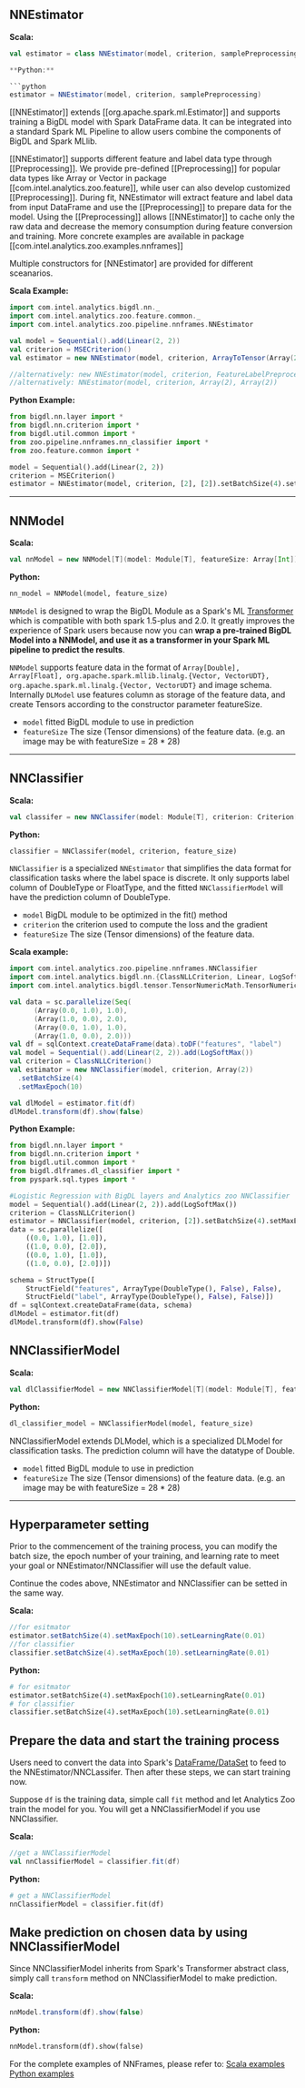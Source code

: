 ## NNEstimator

**Scala:**

```scala
val estimator = class NNEstimator(model, criterion, samplePreprocessing)

**Python:**

```python
estimator = NNEstimator(model, criterion, samplePreprocessing)
```

[[NNEstimator]] extends [[org.apache.spark.ml.Estimator]] and supports training a BigDL
model with Spark DataFrame data. It can be integrated into a standard Spark ML Pipeline
to allow users combine the components of BigDL and Spark MLlib.

[[NNEstimator]] supports different feature and label data type through [[Preprocessing]]. We
provide pre-defined [[Preprocessing]] for popular data types like Array or Vector in package
[[com.intel.analytics.zoo.feature]], while user can also develop customized [[Preprocessing]].
During fit, NNEstimator will extract feature and label data from input DataFrame and use
the [[Preprocessing]] to prepare data for the model. Using the [[Preprocessing]] allows
[[NNEstimator]] to cache only the raw data and decrease the memory consumption during feature
conversion and training.
More concrete examples are available in package [[com.intel.analytics.zoo.examples.nnframes]]

Multiple constructors for [NNEstimator] are provided for different sceanarios.

**Scala Example:**
```scala
import com.intel.analytics.bigdl.nn._
import com.intel.analytics.zoo.feature.common._
import com.intel.analytics.zoo.pipeline.nnframes.NNEstimator

val model = Sequential().add(Linear(2, 2))
val criterion = MSECriterion()
val estimator = new NNEstimator(model, criterion, ArrayToTensor(Array(2)), ArrayToTensor(Array(2)))

//alternatively: new NNEstimator(model, criterion, FeatureLabelPreprocessing(ArrayToTensor(Array(2)), ArrayToTensor(Array(2))))
//alternatively: NNEstimator(model, criterion, Array(2), Array(2))
```

**Python Example:**
```python
from bigdl.nn.layer import *
from bigdl.nn.criterion import *
from bigdl.util.common import *
from zoo.pipeline.nnframes.nn_classifier import *
from zoo.feature.common import *

model = Sequential().add(Linear(2, 2))
criterion = MSECriterion()
estimator = NNEstimator(model, criterion, [2], [2]).setBatchSize(4).setMaxEpoch(10)

```
---


## NNModel
**Scala:**
```scala
val nnModel = new NNModel[T](model: Module[T], featureSize: Array[Int])
```

**Python:**
```python
nn_model = NNModel(model, feature_size)
```

`NNModel` is designed to wrap the BigDL Module as a Spark's ML [Transformer](https://spark.apache.org/docs/2.1.1/ml-pipeline.html#transformers) which is compatible
with both spark 1.5-plus and 2.0. It greatly improves the
experience of Spark users because now you can **wrap a pre-trained BigDL Model into a NNModel,
and use it as a transformer in your Spark ML pipeline to predict the results**.

`NNModel` supports feature data in the format of
`Array[Double], Array[Float], org.apache.spark.mllib.linalg.{Vector, VectorUDT},
org.apache.spark.ml.linalg.{Vector, VectorUDT}` and image schema. Internally `DLModel` use
features column as storage of the feature data, and create Tensors according to the constructor
parameter featureSize.

* `model` fitted BigDL module to use in prediction
* `featureSize` The size (Tensor dimensions) of the feature data.
(e.g. an image may be with featureSize = 28 * 28)

---

## NNClassifier
**Scala:**
```scala
val classifer = new NNClassifer(model: Module[T], criterion: Criterion[T], val featureSize: Array[Int])
```

**Python:**
```python
classifier = NNClassifer(model, criterion, feature_size)
```

`NNClassifier` is a specialized `NNEstimator` that simplifies the data format for
classification tasks where the label space is discrete. It only supports label column of DoubleType or FloatType,
and the fitted `NNClassifierModel` will have the prediction column of DoubleType.

* `model` BigDL module to be optimized in the fit() method
* `criterion` the criterion used to compute the loss and the gradient
* `featureSize` The size (Tensor dimensions) of the feature data.

**Scala example:**
```scala
import com.intel.analytics.zoo.pipeline.nnframes.NNClassifier
import com.intel.analytics.bigdl.nn.{ClassNLLCriterion, Linear, LogSoftMax, Sequential}
import com.intel.analytics.bigdl.tensor.TensorNumericMath.TensorNumeric.NumericFloat

val data = sc.parallelize(Seq(
      (Array(0.0, 1.0), 1.0),
      (Array(1.0, 0.0), 2.0),
      (Array(0.0, 1.0), 1.0),
      (Array(1.0, 0.0), 2.0)))
val df = sqlContext.createDataFrame(data).toDF("features", "label")
val model = Sequential().add(Linear(2, 2)).add(LogSoftMax())
val criterion = ClassNLLCriterion()
val estimator = new NNClassifier(model, criterion, Array(2))
  .setBatchSize(4)
  .setMaxEpoch(10)

val dlModel = estimator.fit(df)
dlModel.transform(df).show(false)
```

**Python Example:**

```python
from bigdl.nn.layer import *
from bigdl.nn.criterion import *
from bigdl.util.common import *
from bigdl.dlframes.dl_classifier import *
from pyspark.sql.types import *

#Logistic Regression with BigDL layers and Analytics zoo NNClassifier
model = Sequential().add(Linear(2, 2)).add(LogSoftMax())
criterion = ClassNLLCriterion()
estimator = NNClassifier(model, criterion, [2]).setBatchSize(4).setMaxEpoch(10)
data = sc.parallelize([
    ((0.0, 1.0), [1.0]),
    ((1.0, 0.0), [2.0]),
    ((0.0, 1.0), [1.0]),
    ((1.0, 0.0), [2.0])])

schema = StructType([
    StructField("features", ArrayType(DoubleType(), False), False),
    StructField("label", ArrayType(DoubleType(), False), False)])
df = sqlContext.createDataFrame(data, schema)
dlModel = estimator.fit(df)
dlModel.transform(df).show(False)
```

## NNClassifierModel ##

**Scala:**
```scala
val dlClassifierModel = new NNClassifierModel[T](model: Module[T], featureSize: Array[Int])
```

**Python:**
```python
dl_classifier_model = NNClassifierModel(model, feature_size)
```

NNClassifierModel extends DLModel, which is a specialized DLModel for classification tasks.
The prediction column will have the datatype of Double.

* `model` fitted BigDL module to use in prediction
* `featureSize` The size (Tensor dimensions) of the feature data. (e.g. an image may be with
featureSize = 28 * 28)
---

## Hyperparameter setting

Prior to the commencement of the training process, you can modify the batch size, the epoch number of your
training, and learning rate to meet your goal or NNEstimator/NNClassifier will use the default value.

Continue the codes above, NNEstimator and NNClassifier can be setted in the same way.

**Scala:**

```scala
//for esitmator
estimator.setBatchSize(4).setMaxEpoch(10).setLearningRate(0.01)
//for classifier
classifier.setBatchSize(4).setMaxEpoch(10).setLearningRate(0.01)
```
**Python:**

```python
# for esitmator
estimator.setBatchSize(4).setMaxEpoch(10).setLearningRate(0.01)
# for classifier
classifier.setBatchSize(4).setMaxEpoch(10).setLearningRate(0.01)

```

## Prepare the data and start the training process

Users need to convert the data into Spark's
[DataFrame/DataSet](https://spark.apache.org/docs/latest/sql-programming-guide.html#datasets-and-dataframes)
to feed to the NNEstimator/NNCLassifer.
Then after these steps, we can start training now.

Suppose `df` is the training data, simple call `fit` method and let Analytics Zoo train the model for you. You will
get a NNClassifierModel if you use NNClassifier.

**Scala:**

```scala
//get a NNClassifierModel
val nnClassifierModel = classifier.fit(df)
```

**Python:**

```python
# get a NNClassifierModel
nnClassifierModel = classifier.fit(df)
```
## Make prediction on chosen data by using NNClassifierModel

Since NNClassifierModel inherits from Spark's Transformer abstract class, simply call `transform`
 method on NNClassifierModel to make prediction.

**Scala:**

```scala
nnModel.transform(df).show(false)
```

**Python:**

```python
nnModel.transform(df).show(false)
```

For the complete examples of NNFrames, please refer to:
[Scala examples](https://github.com/intel-analytics/zoo/tree/master/zoo/src/main/scala/com/intel/analytics/zoo/examples/nnframes/)
[Python examples]()